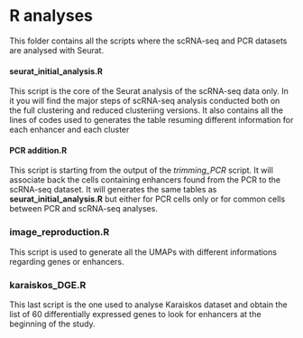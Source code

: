 # R analyses
This folder contains all the scripts where the scRNA-seq and PCR datasets are analysed with Seurat.

#### seurat_initial_analysis.R
This script is the core of the Seurat analysis of the scRNA-seq data only. In it you will find the major steps of scRNA-seq analysis conducted both on the full clustering and reduced clusteriing versions.
It also contains all the lines of codes used to generates the table resuming different information for each enhancer and each cluster
#### PCR addition.R
This script is starting from the output of the _trimming_PCR_ script. It will associate back the cells containing enhancers found from the PCR to the scRNA-seq dataset. 
It will generates the same tables as **seurat_initial_analysis.R** but either for PCR cells only or for common cells between PCR and scRNA-seq analyses.
### image_reproduction.R
This script is used to generate all the UMAPs with different informations regarding genes or enhancers.

### karaiskos_DGE.R
This last script is the one used to analyse Karaiskos dataset and obtain the list of 60 differentially expressed genes to look for enhancers at the beginning of the study.
